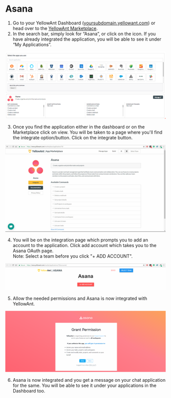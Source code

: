 # Asana

1. Go to your YellowAnt Dashboard \([yoursubdomain.yellowant.com](https://github.com/yellowanthq/yellowant-help-center/tree/bdad19066023aa6a8b667a1d6f05b72945b49759/yoursubdomain.yellowant.com)\) or head over to the [YellowAnt Marketplace](https://www.yellowant.com/marketplace).
2. In the search bar, simply look for “Asana”, or click on the icon. If you have already integrated the application, you will be able to see it under “My Applications”.

![](../../.gitbook/assets/asana.PNG)

3. Once you find the application either in the dashboard or on the Marketplace click on view. You will be taken to a page where you'll find the integrate option/button. Click on the integrate button.  


![](../../.gitbook/assets/image%20%28112%29.png)

4. You will be on the integration page which prompts you to add an account to the application. Click add account which takes you to the Asana OAuth page.  
Note: Select a team before you click "+ ADD ACCOUNT".  


![](../../.gitbook/assets/image%20%28247%29.png)

5. Allow the needed permissions and Asana is now integrated with YellowAnt.  


![](../../.gitbook/assets/image%20%28315%29.png)

6. Asana is now integrated and you get a message on your chat application for the same. You will be able to see it under your applications in the Dashboard too.

